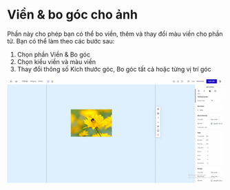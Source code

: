 # Viền & bo góc cho ảnh



Phần này cho phép bạn có thể bo viền, thêm và thay đổi màu viền cho phần tử. Bạn có thể làm theo các bước sau:

1. Chọn phần Viền & Bo góc
2. Chọn kiểu viền và màu viền&#x20;
3. Thay đổi thông số Kích thước góc, Bo góc tất cả hoặc từng vị trí góc

![](<../../../.gitbook/assets/viền bo góc .gif>)

